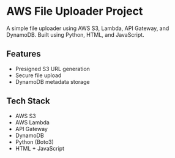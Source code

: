 # AWS File Uploader Project

A simple file uploader using AWS S3, Lambda, API Gateway, and DynamoDB. Built using Python, HTML, and JavaScript.

## Features
- Presigned S3 URL generation
- Secure file upload
- DynamoDB metadata storage

## Tech Stack
- AWS S3
- AWS Lambda
- API Gateway
- DynamoDB
- Python (Boto3)
- HTML + JavaScript

